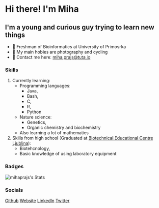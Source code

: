 Hi there! I'm Miha
=================================================================

I'm a young and curious guy trying to learn new things
-----------------------------------------------------------------

* 🏫 Freshman of Bioinformatics at University of Primosrka
* 🏓 My main hobies are photography and cycling
* 📧 Contact me here: [miha.prajs@tuta.io](mailto:dbs2znngs@mozmail.com)

### Skills
1. Currently learning:
    * Programming languages:
      - Java,
      - Bash,
      - C,
      - R,
      - Python
    * Nature science:
      - Genetics,
      - Organic chemistry and biochemistry
    * Also learning a lot of mathematics
2. Skills from high school (Graduated at [Biotechnical Educational Centre Ljubljna](https://www.bic-lj.si/biotechnical-educational-centre-ljubljana)):
    * Biotehcnology,
    * Basic knowledge of using laboratory equipment

### Badges
![mihaprajs's Stats](https://github-readme-stats.vercel.app/api?username=mihaprajs&theme=dracula&show_icons=true&hide_border=true&count_private=true)

### Socials
<p>
  <a href="https://github.com/mihaprajs?tab=repositories">Github</a>
  <a href="https://mihaprajs.github.io">Website</a>
  <a href="https://www.linkedin.com/in/mihaprajs">LinkedIn</a>
  <a href="https://www.twitter.com/mihaprajs">Twitter</a>
</p>



<!--
**mihaprajs/mihaprajs** is a ✨ _special_ ✨ repository because its `README.md` (this file) appears on your GitHub profile.

Here are some ideas to get you started:

- 🔭 I’m currently working on ...
- 🌱 I’m currently learning ...
- 👯 I’m looking to collaborate on ...
- 🤔 I’m looking for help with ...
- 💬 Ask me about ...
- 📫 How to reach me: ...
- 😄 Pronouns: ...
- ⚡ Fun fact: ...
-->
